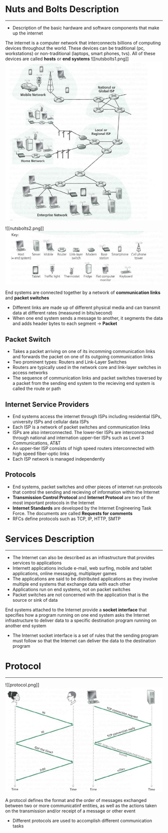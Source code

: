 # Nuts and Bolts Description
----
- Description of the basic hardware and software components that make up the internet 

The internet is a computer network that interconnects billions of computing devices throughout the world. These devices can be traditional (pc, workstations) or non-traditional (laptops, smart phones, tvs). All of these devices are called **hosts** or **end systems**
![[nutsbolts1.png]]
![nutsbolts1.png](https://github.com/Shogunkayo/PES_Notes/blob/main/Computer%20Networks/Images/nutsbolts1.png)

![[nutsbolts2.png]]
![nutsbolts2.png](https://github.com/Shogunkayo/PES_Notes/blob/main/Computer%20Networks/Images/nutsbolts2.png)

End systems are connected together by a network of **communication links** and **packet switches**
- Different links are made up of different physical media and can transmit data at different rates (measured in bits/second)
- When one end system sends a message to another, it segments the data and adds header bytes to each segment -> **Packet**

## Packet Switch
- Takes a packet arriving on one of its incomming communication links and forwards the packet on one of its outgoing communication links
- Two prominent types: Routers and Link-Layer Switches
- Routers are typically used in the network core and link-layer switches in access networks
- The sequence of communication links and packet switches traversed by a packet from the sending end system to the recieving end system is called the route or path

## Internet Service Providers
- End systems access the internet through ISPs including residential ISPs, university ISPs and cellular data ISPs
- Each ISP is a network of packet switches and communication links
- ISPs are also interconnected. The lower-tier ISPs are interconnected through national and internation upper-tier ISPs such as Level 3 Communications, AT&T
- An upper-tier ISP consists of high speed routers interconnected with high speed fiber-optic links
- Each ISP network is managed independently

## Protocols
- End systems, packet switches and other pieces of internet run protocols that control the sending and recieving of information within the Internet
- **Transmission Control Protocol** and **Internet Protocol** are two of the most important protocols in the Internet
- **Internet Standards** are developed by the Internet Engineering Task Force. The documents are called **Requests for comments**
- RFCs define protocols such as TCP, IP, HTTP, SMTP

# Services Description
----
- The Internet can also be described as an infrastructure that provides services to applications
- Internett applications include e-mail, web surfing, mobile and tablet applications, online messaging, multiplayer games
- The applications are said to be distributed applications as they involve multiple end systems that exchange data with each other
- Applications run on end systems, not on packet switches
- Packet switches are not concerned with the application that is the source or sink of data

End systems attached to the Internet provide a **socket interface** that specifies how a program running on one end system asks the Internet infrastructure to deliver data to a specific destination program running on another end system
- The Internet socket interface is a set of rules that the sending program must follow so that the Internet can deliver the data to the destination program

# Protocol
---
![[protocol.png]]
![protocol.png](https://github.com/Shogunkayo/PES_Notes/blob/main/Computer%20Networks/Images/protocol.png)

A protocol defines the format and the order of messages exchanged between two or more communicatinf entities, as well as the actions taken on the transmission and/or receipt of a message or other event
- Different protocols are used to accomplish different communication tasks
